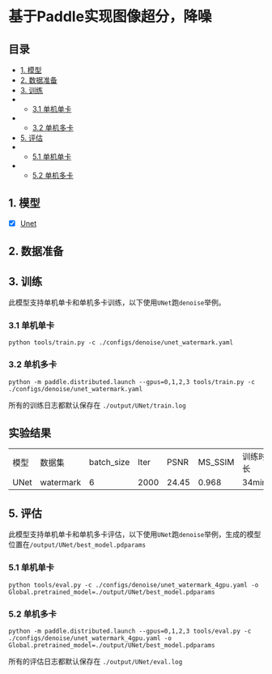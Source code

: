# 基于Paddle实现图像超分，降噪

## 目录
* [1. 模型](#1-模型) 
* [2. 数据准备](#2-数据准备)
* [3. 训练](#3-训练)
* * [3.1 单机单卡](#31-单机单卡启动)
* * [3.2 单机多卡](#32-单机多卡启动)
* [5. 评估](#4-评估)
* * [5.1 单机单卡](#41-单机单卡)
* * [5.2 单机多卡](#42-单机多卡)

## 1. 模型
* [x] [Unet]()

## 2. 数据准备

## 3. 训练
此模型支持单机单卡和单机多卡训练，以下使用`UNet`跑`denoise`举例。
### 3.1 单机单卡
```
python tools/train.py -c ./configs/denoise/unet_watermark.yaml
```

### 3.2 单机多卡
```
python -m paddle.distributed.launch --gpus=0,1,2,3 tools/train.py -c ./configs/denoise/unet_watermark.yaml
```

所有的训练日志都默认保存在 `./output/UNet/train.log`

## 实验结果
<table align="center">
    <tr>
        <td>模型</td>
        <td>数据集</td>
        <td>batch_size</td>
        <td>Iter</td>
        <td>PSNR</td>
        <td>MS_SSIM</td>
        <td>训练时长</td>
        <td>log</td>
        <td>param</td>
    </tr>
    <tr>
        <td>UNet</td>
        <td>watermark</td>
        <td>6</td>
        <td>2000</td>
        <td>24.45</td>
        <td>0.968</td>
        <td>34min</td>
        <td></td>
        <td></td>
    </tr>
    
</table>

## 5. 评估
此模型支持单机单卡和单机多卡评估，以下使用`UNet`跑`denoise`举例，生成的模型位置在`/output/UNet/best_model.pdparams`
### 5.1 单机单卡
```
python tools/eval.py -c ./configs/denoise/unet_watermark_4gpu.yaml -o Global.pretrained_model=./output/UNet/best_model.pdparams
```

### 5.2 单机多卡
```
python -m paddle.distributed.launch --gpus=0,1,2,3 tools/eval.py -c ./configs/denoise/unet_watermark_4gpu.yaml -o Global.pretrained_model=./output/UNet/best_model.pdparams
```

所有的评估日志都默认保存在 `./output/UNet/eval.log`

